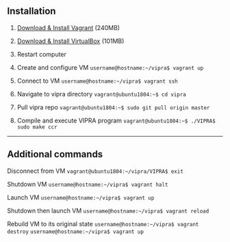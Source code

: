 ## Installation

1. [Download & Install Vagrant](https://www.vagrantup.com/downloads.html) (240MB)

2. [Download & Install VirtualBox](https://www.virtualbox.org/wiki/Downloads) (101MB)

3. Restart computer

4. Create and configure VM
`username@hostname:~/vipra$ vagrant up`

5. Connect to VM
`username@hostname:~/vipra$ vagrant ssh`

6. Navigate to vipra directory
`vagrant@ubuntu1804:~$ cd vipra`

7. Pull vipra repo
`vagrant@ubuntu1804:~$ sudo git pull origin master`

8. Compile and execute VIPRA program
`vagrant@ubuntu1804:~$ ./VIPRA$ sudo make ccr`

---

## Additional commands

Disconnect from VM
`vagrant@ubuntu1804:~/vipra/VIPRA$ exit`

Shutdown VM
`username@hostname:~/vipra$ vagrant halt`

Launch VM
`username@hostname:~/vipra$ vagrant up`

Shutdown then launch VM
`username@hostname:~/vipra$ vagrant reload`

Rebuild VM to its original state
`username@hostname:~/vipra$ vagrant destroy`
`username@hostname:~/vipra$ vagrant up`
